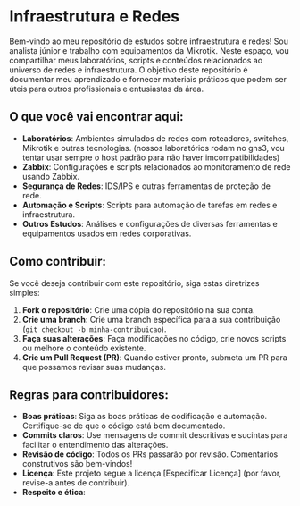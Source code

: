 # Infraestrutura e Redes

Bem-vindo ao meu repositório de estudos sobre infraestrutura e redes! Sou analista júnior e trabalho com equipamentos da Mikrotik. Neste espaço, vou compartilhar meus laboratórios, scripts e conteúdos relacionados ao universo de redes e infraestrutura. O objetivo deste repositório é documentar meu aprendizado e fornecer materiais práticos que podem ser úteis para outros profissionais e entusiastas da área.

## O que você vai encontrar aqui:

- **Laboratórios**: Ambientes simulados de redes com roteadores, switches, Mikrotik e outras tecnologias.
 (nossos laboratórios rodam no gns3, vou tentar usar sempre o host padrão para não haver imcompatibilidades)
- **Zabbix**: Configurações e scripts relacionados ao monitoramento de rede usando Zabbix.
- **Segurança de Redes**: IDS/IPS e outras ferramentas de proteção de rede.
- **Automação e Scripts**: Scripts para automação de tarefas em redes e infraestrutura.
- **Outros Estudos**: Análises e configurações de diversas ferramentas e equipamentos usados em redes corporativas.

## Como contribuir:

Se você deseja contribuir com este repositório, siga estas diretrizes simples:

1. **Fork o repositório**: Crie uma cópia do repositório na sua conta.
2. **Crie uma branch**: Crie uma branch específica para a sua contribuição (`git checkout -b minha-contribuicao`).
3. **Faça suas alterações**: Faça modificações no código, crie novos scripts ou melhore o conteúdo existente.
4. **Crie um Pull Request (PR)**: Quando estiver pronto, submeta um PR para que possamos revisar suas mudanças.

## Regras para contribuidores:

- **Boas práticas**: Siga as boas práticas de codificação e automação. Certifique-se de que o código está bem documentado.
- **Commits claros**: Use mensagens de commit descritivas e sucintas para facilitar o entendimento das alterações.
- **Revisão de código**: Todos os PRs passarão por revisão. Comentários construtivos são bem-vindos!
- **Licença**: Este projeto segue a licença [Especificar Licença] (por favor, revise-a antes de contribuir).
- **Respeito e ética**:
